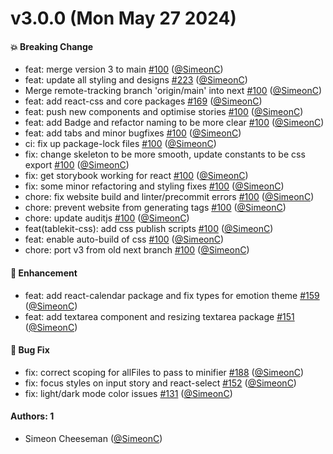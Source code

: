 # v3.0.0 (Mon May 27 2024)

#### 💥 Breaking Change

- feat: merge version 3 to main [#100](https://github.com/tablecheck/tablekit/pull/100) ([@SimeonC](https://github.com/SimeonC))
- feat: update all styling and designs [#223](https://github.com/tablecheck/tablekit/pull/223) ([@SimeonC](https://github.com/SimeonC))
- Merge remote-tracking branch 'origin/main' into next [#100](https://github.com/tablecheck/tablekit/pull/100) ([@SimeonC](https://github.com/SimeonC))
- feat: add react-css and core packages [#169](https://github.com/tablecheck/tablekit/pull/169) ([@SimeonC](https://github.com/SimeonC))
- feat: push new components and optimise stories [#100](https://github.com/tablecheck/tablekit/pull/100) ([@SimeonC](https://github.com/SimeonC))
- feat: add Badge and refactor naming to be more clear [#100](https://github.com/tablecheck/tablekit/pull/100) ([@SimeonC](https://github.com/SimeonC))
- feat: add tabs and minor bugfixes [#100](https://github.com/tablecheck/tablekit/pull/100) ([@SimeonC](https://github.com/SimeonC))
- ci: fix up package-lock files [#100](https://github.com/tablecheck/tablekit/pull/100) ([@SimeonC](https://github.com/SimeonC))
- fix: change skeleton to be more smooth, update constants to be css export [#100](https://github.com/tablecheck/tablekit/pull/100) ([@SimeonC](https://github.com/SimeonC))
- fix: get storybook working for react [#100](https://github.com/tablecheck/tablekit/pull/100) ([@SimeonC](https://github.com/SimeonC))
- fix: some minor refactoring and styling fixes [#100](https://github.com/tablecheck/tablekit/pull/100) ([@SimeonC](https://github.com/SimeonC))
- chore: fix website build and linter/precommit errors [#100](https://github.com/tablecheck/tablekit/pull/100) ([@SimeonC](https://github.com/SimeonC))
- chore: prevent website from generating tags [#100](https://github.com/tablecheck/tablekit/pull/100) ([@SimeonC](https://github.com/SimeonC))
- chore: update auditjs [#100](https://github.com/tablecheck/tablekit/pull/100) ([@SimeonC](https://github.com/SimeonC))
- feat(tablekit-css): add css publish scripts [#100](https://github.com/tablecheck/tablekit/pull/100) ([@SimeonC](https://github.com/SimeonC))
- feat: enable auto-build of css [#100](https://github.com/tablecheck/tablekit/pull/100) ([@SimeonC](https://github.com/SimeonC))
- chore: port v3 from old next branch [#100](https://github.com/tablecheck/tablekit/pull/100) ([@SimeonC](https://github.com/SimeonC))

#### 🚀 Enhancement

- feat: add react-calendar package and fix types for emotion theme [#159](https://github.com/tablecheck/tablekit/pull/159) ([@SimeonC](https://github.com/SimeonC))
- feat: add textarea component and resizing textarea package [#151](https://github.com/tablecheck/tablekit/pull/151) ([@SimeonC](https://github.com/SimeonC))

#### 🐛 Bug Fix

- fix: correct scoping for allFiles to pass to minifier [#188](https://github.com/tablecheck/tablekit/pull/188) ([@SimeonC](https://github.com/SimeonC))
- fix: focus styles on input story and react-select [#152](https://github.com/tablecheck/tablekit/pull/152) ([@SimeonC](https://github.com/SimeonC))
- fix: light/dark mode color issues [#131](https://github.com/tablecheck/tablekit/pull/131) ([@SimeonC](https://github.com/SimeonC))

#### Authors: 1

- Simeon Cheeseman ([@SimeonC](https://github.com/SimeonC))
